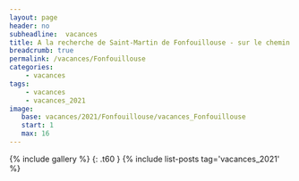 ```yaml
---
layout: page
header: no
subheadline:  vacances
title: A la recherche de Saint-Martin de Fonfouillouse - sur le chemin des muletiers
breadcrumb: true
permalink: /vacances/Fonfouillouse
categories:
    - vacances
tags:
    - vacances
    - vacances_2021
image:
   base: vacances/2021/Fonfouillouse/vacances_Fonfouillouse
   start: 1
   max: 16
---
```

{% include gallery %}
{: .t60 }
{% include list-posts tag='vacances_2021' %}
